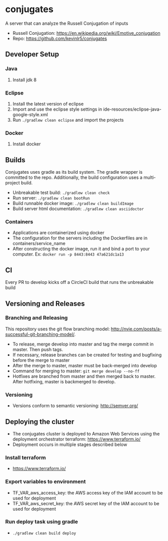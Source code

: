 # conjugates

A server that can analyze the Russell Conjugation of inputs

- Russell Conjugation: https://en.wikipedia.org/wiki/Emotive_conjugation
- Repo: https://github.com/kevinlr5/conjugates

## Developer Setup

### Java

1. Install jdk 8

### Eclipse

1. Install the latest version of eclipse
2. Import and use the eclipse style settings in ide-resources/eclipse-java-google-style.xml
3. Run `./gradlew clean eclipse` and import the projects

### Docker

1. Install docker

## Builds

Conjugates uses gradle as its build system. The gradle wrapper is committed to the repo. Additionally, the build configuration uses a multi-project build.

- Unbreakable test build: `./gradlew clean check`
- Run server: `./gradlew clean bootRun`
- Build runnable docker image: `./gradlew clean buildImage`
- Build server html documentation: `./gradlew clean asciidoctor`

### Containers
- Applications are containerized using docker
- The configuration for the servers including the Dockerfiles are in containers/service_name
- After constructing the docker image, run it and bind a port to your computer. Ex: `docker run -p 8443:8443 47a621dc1a13`

## CI

Every PR to develop kicks off a CircleCI build that runs the unbreakable build

## Versioning and Releases

### Branching and Releasing

This repository uses the git flow branching model: http://nvie.com/posts/a-successful-git-branching-model/.

- To release, merge develop into master and tag the merge commit in master. Then push tags.
- If necessary, release branches can be created for testing and bugfixing before the merge to master
- After the merge to master, master must be back-merged into develop
- Command for merging to master: `git merge develop --no-ff`
- Hotfixes are branched from master and then merged back to master. After hotfixing, master is backmerged to develop.

### Versioning

- Versions conform to semantic versioning: http://semver.org/

## Deploying the cluster

- The conjugates cluster is deployed to Amazon Web Services using the deployment orchestrator terraform: https://www.terraform.io/
- Deployment occurs in multiple stages described below

### Install terraform

- https://www.terraform.io/

### Export variables to environment

- TF_VAR_aws_access_key: the AWS access key of the IAM account to be used for deployment
- TF_VAR_aws_secret_key: the AWS secret key of the IAM account to be used for deployment

### Run deploy task using gradle

- `./gradlew clean build deploy`